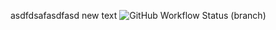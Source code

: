 asdfdsafasdfasd new text
![GitHub Workflow Status (branch)](https://img.shields.io/github/actions/workflow/status/40683618/sem/main.yml?branch=master)